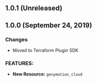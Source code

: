 ## 1.0.1 (Unreleased)
## 1.0.0 (September 24, 2019)

### Changes

* Moved to Terraform Plugin SDK

### FEATURES:

* **New Resource:** `genymotion_cloud`
